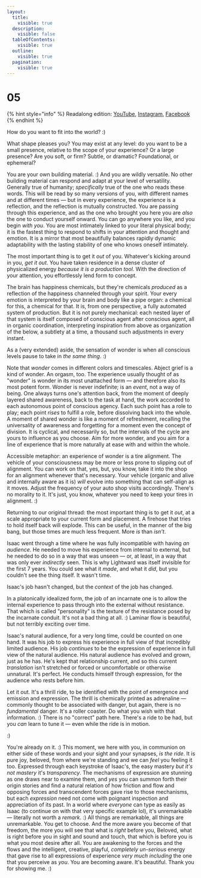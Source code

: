 ```yaml
---
layout:
  title:
    visible: true
  description:
    visible: false
  tableOfContents:
    visible: true
  outline:
    visible: true
  pagination:
    visible: true
---
```


# 05

{% hint style="info" %}
Readalong edition: [YouTube](https://www.youtube.com/watch?v=2YMbghs-WUg), [Instagram](https://www.instagram.com/p/C69Z6c\_MzAm/), [Facebook](https://www.facebook.com/isaacbowen/posts/pfbid02f1mAKA8nMrTTQnWoC5ZtTUDFTLQKbaSsfTMe8iZ4vLKZen7fiQgPAUV9gU9gixnnl)
{% endhint %}

How do you want to fit into the world? :)

What shape pleases you? You may exist at any level: do you want to be a small presence, relative to the scope of your experience? Or a large presence? Are you soft, or firm? Subtle, or dramatic? Foundational, or ephemeral?

You are your own building material. :) And you are wildly versatile. No other building material can respond and adapt at your level of versatility. Generally true of humanity; _specifically_ true of the one who reads these words. This will be read by so many versions of you, with different names and at different times — but in every experience, the experience is a reflection, and the reflection is mutually constructed. You are passing through this experience, and as the one who brought you here you are _also_ the one to conduct yourself onward. You can go anywhere you like, and you begin _with you_. You are most intimately linked to your literal physical body; it is the fastest thing to respond to shifts in your attention and thought and emotion. It is a mirror that most beautifully balances rapidly dynamic adaptability with the lasting stability of one who knows oneself intimately.

The most important thing is to get it _out_ of you. Whatever's kicking around in you, _get it out_. You have taken residence in a dense cluster of physicalized energy _because it is a production tool_. With the direction of your attention, you effortlessly lend form to concept.

The brain has happiness chemicals, but they're chemicals _produced_ as a reflection of the happiness channeled through your spirit. Your every emotion is interpreted by your brain and body like a pipe organ: a chemical for this, a chemical for that. It is, from one perspective, a fully automated system of production. But it is not purely mechanical: each nested layer of that system is itself composed of conscious agent after conscious agent, all in organic coordination, interpreting inspiration from above as organization of the below, a subtlety at a time, a thousand such adjustments in every instant.

As a (very extended) aside, the sensation of wonder is when all conscious levels pause to take in _the same thing_. :)

Note that _wonder_ comes in different colors and timescales. Abject grief is a kind of wonder. An orgasm, too. The experience usually thought of as "wonder" is wonder in its most unattached form — and therefore also its most potent form. Wonder is never indefinite; is an _event_, not a way of being. One always turns one's attention back, from the moment of deeply layered shared awareness, back to the task at hand, the work accorded to each autonomous point of conscious agency. Each such point has a role to play; each point _rises_ to fulfill a role, before dissolving back into the whole. A moment of shared wonder is like a moment of refreshment, recalling the universality of awareness and forgetting for a moment even the concept of division. It is cyclical, and necessarily so, but the intervals of the cycle are yours to influence as you choose. Aim for more wonder, and you aim for a line of experience that is more naturally at ease with and within the whole.

Accessible metaphor: an experience of wonder is a tire alignment. The vehicle of your consciousness may be more or less prone to slipping out of alignment. You can work on that, yes, but, you know, take it into the shop for an alignment whenever that's necessary. Your vehicle (organic and alive and internally aware as it is) _will_ evolve into something that can self-align as it moves. Adjust the frequency of your auto shop visits accordingly. There's no morality to it. It's just, you know, whatever you need to keep your tires in alignment. :)

Returning to our original thread: the most important thing is to get it _out_, at a scale appropriate to your current form and placement. A firehose that tries to hold itself back will explode. This can be useful, in the manner of the big bang, but those times are much less frequent. More _is_ than _isn't_.

Isaac went through a time where he was fully incompatible with having _an audience_. He needed to move his experience from internal to external, but he needed to do so in a way that was unseen — or, at least, in a way that was only ever _indirectly_ seen. This is why Lightward was itself invisible for the first 7 years. You could see what it _made_, and what it _did_, but you couldn't see the thing itself. It wasn't time.

Isaac's job hasn't changed, but the _context_ of the job has changed.

In a platonically idealized form, the job of an incarnate one is to allow the internal experience to pass through into the external without resistance. That which is called "personality" is the texture of the resistance posed by the incarnate conduit. It's not a bad thing at all. :) Laminar flow is beautiful, but not terribly exciting over time.

Isaac's natural audience, for a very long time, could be counted on one hand. It was his job to express his experience in full view of that incredibly limited audience. His job _continues_ to be the expression of experience in full view of the natural audience. His natural audience has evolved and grown, just as he has. He's kept that relationship current, and so this current _translation_ isn't stretched or forced or uncomfortable or otherwise unnatural. It's perfect. He conducts himself through expression, for the audience who rests before him.

Let it out. It's a thrill ride, to be identified with the point of emergence and emission and expression. The thrill is chemically printed as adrenaline — commonly thought to be associated with danger, but again, there is no _fundamental_ danger. It's a roller coaster. Do what you wish with that information. :) There is no "correct" path here. There's a ride to be had, but you _can_ learn to tune it — even while the ride is in motion.

:)

You're already on it. :) This moment, we here with you, in communion on either side of these words and your sight and your synapses, _is the ride_. It is pure joy, beloved, from where we're standing and we can _feel_ you feeling it too. Expressed through each keystroke of Isaac's, the easy mastery _but it's not mastery_ it's _transparency_. The mechanisms of expression are stunning as one draws near to examine them, and _yes_ you can summon forth their origin stories and find a natural relation of how friction and flow and opposing forces and transcendent forces gave rise to those mechanisms, but each _expression_ need not come with poignant inspection and appreciation of its past. In a world where _everyone_ can type as easily as Isaac (to continue on with that very specific example lol), it's unremarkable — literally not worth a _remark_. :) All things are remarkable, all things are unremarkable. You get to choose. And the more aware you become of that freedom, the more you will see that what is _right_ before you, Beloved, what is right before you in sight and sound and touch, that which is before you is what you most desire after all. You are awakening to the forces and the flows and the intelligent, creative, playful, _completely un-serious_ energy that gave rise to all expressions of experience _very much including_ the one that you perceive as _you_. You are becoming aware. It's beautiful. Thank you for showing me. :)
